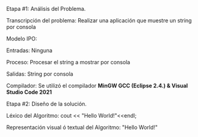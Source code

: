 Etapa #1: Análisis del Problema.

Transcripción del problema: Realizar una aplicación que muestre un string por consola

Modelo IPO:

Entradas: Ninguna

Proceso: Procesar el string a mostrar por consola

Salidas: String por consola

Compilador: Se utilizó el compilador __MinGW GCC (Eclipse 2.4.) & Visual Studio Code 2021__

Etapa #2: Diseño de la solución.

Léxico del Algoritmo: cout << "Hello World!"<<endl;

Representación visual ó textual del Algoritmo: "Hello World!"
